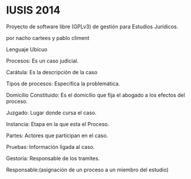 IUSIS 2014
==========


Proyecto de software libre (GPLv3) de gestión para Estudios Jurídicos.

por nacho cartees y pablo climent

Lenguaje Ubicuo

Procesos: Es un caso judicial.

Carátula: Es la descripción de la caso 

Tipos de procesos: Especifica la problemática. 

Domicilio Constituido: Es el domicilio que fija el abogado a los efectos del proceso.

Juzgado: Lugar donde cursa el caso.

Instancia: Etapa en la que esta el Proceso. 

Partes: Actores que participan en el caso.

Pruebas: Información ligada al caso.

Gestoría: Responsable de los tramites.

Responsable:(asignación de un proceso a un miembro del estudio)
